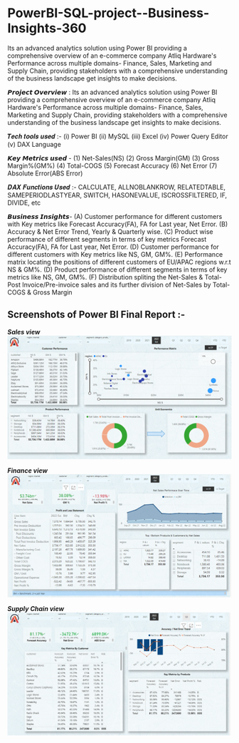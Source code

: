 # PowerBI-SQL-project--Business-Insights-360
Its an advanced analytics solution using Power BI providing a comprehensive overview of an e-commerce company Atliq Hardware's Performance across multiple domains- Finance, Sales, Marketing and Supply Chain, providing stakeholders with a comprehensive understanding of the business landscape get insights to make decisions.

𝙋𝙧𝙤𝙟𝙚𝙘𝙩 𝙊𝙫𝙚𝙧𝙫𝙞𝙚𝙬 : 
Its an advanced analytics solution using Power BI providing a comprehensive overview of an e-commerce company Atliq Hardware's Performance across multiple domains- Finance, Sales, Marketing and Supply Chain, providing stakeholders with a comprehensive understanding of the business landscape get insights to make decisions. 

𝑻𝒆𝒄𝒉 𝒕𝒐𝒐𝒍𝒔 𝒖𝒔𝒆𝒅 :-
 (i)  Power BI 
 (ii) MySQL
 (iii) Excel
 (iv) Power Query Editor
 (v)  DAX Language

𝙆𝙚𝙮 𝙈𝙚𝙩𝙧𝙞𝙘𝙨 𝙪𝙨𝙚𝙙 -
(1) Net-Sales(NS)
(2) Gross Margin(GM)
(3) Gross Margin%(GM%)
(4) Total-COGS
(5) Forecast Accuracy
(6) Net Error
(7) Absolute Error(ABS Error)

𝑫𝑨𝑿 𝑭𝒖𝒏𝒄𝒕𝒊𝒐𝒏𝒔 𝑼𝒔𝒆𝒅 :-
 CALCULATE, ALLNOBLANKROW, RELATEDTABLE, SAMEPERIODLASTYEAR, 
 SWITCH, HASONEVALUE, ISCROSSFILTERED, IF, DIVIDE, etc 

𝘽𝙪𝙨𝙞𝙣𝙚𝙨𝙨 𝙄𝙣𝙨𝙞𝙜𝙝𝙩𝙨- 
(A) Customer performance for different customers with Key metrics like Forecast Accuracy(FA), FA for Last year, Net Error.
(B) Accuracy & Net Error Trend, Yearly & Quarterly wise.
(C) Product wise performance of different segments in terms of key metrics Forecast Accuracy(FA), FA for Last year, Net Error.
(D) Customer performance for different customers with Key metrics like NS, GM, GM%.
(E) Performance matrix locating the positions of different customers of EU/APAC regions w.r.t NS & GM%.
(D) Product performance of different segments in terms of key metrics like NS, GM, GM%.
(F) Distribution spliting the Net-Sales & Total-Post Invoice/Pre-invoice sales and its further division of Net-Sales by Total-COGS & Gross Margin

## **Screenshots of Power BI Final Report :-**

***Sales view***
![Data Model](https://github.com/11KrishnaKumar/PowerBI-SQL-project--Business-Insights-360/blob/main/Dashboard%20Images/Business%20Insights360-%20Sales%20view.PNG?raw=true)



***Finance view***
![Data Model](https://github.com/11KrishnaKumar/PowerBI-SQL-project--Business-Insights-360/blob/main/Dashboard%20Images/Business%20Insights360-Finance%20view.PNG?raw=true)



***Supply Chain view***
![Data Model](https://github.com/11KrishnaKumar/PowerBI-SQL-project--Business-Insights-360/blob/main/Dashboard%20Images/Business%20Insights360-Supply%20Chain%20view.PNG?raw=true)

